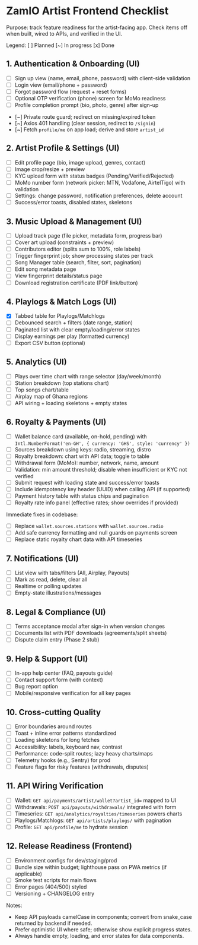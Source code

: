 # ZamIO Artist Frontend Checklist

Purpose: track feature readiness for the artist-facing app. Check items off when built, wired to APIs, and verified in the UI.

Legend: [ ] Planned  [~] In progress  [x] Done

## 1. Authentication & Onboarding (UI)
- [ ] Sign up view (name, email, phone, password) with client-side validation
- [ ] Login view (email/phone + password)
- [ ] Forgot password flow (request + reset forms)
- [ ] Optional OTP verification (phone) screen for MoMo readiness
- [ ] Profile completion prompt (bio, photo, genre) after sign-up
- [~] Private route guard; redirect on missing/expired token
- [~] Axios 401 handling (clear session, redirect to `/signin`)
- [~] Fetch `profile/me` on app load; derive and store `artist_id`

## 2. Artist Profile & Settings (UI)
- [ ] Edit profile page (bio, image upload, genres, contact)
- [ ] Image crop/resize + preview
- [ ] KYC upload form with status badges (Pending/Verified/Rejected)
- [ ] MoMo number form (network picker: MTN, Vodafone, AirtelTigo) with validation
- [ ] Settings: change password, notification preferences, delete account
- [ ] Success/error toasts, disabled states, skeletons

## 3. Music Upload & Management (UI)
- [ ] Upload track page (file picker, metadata form, progress bar)
- [ ] Cover art upload (constraints + preview)
- [ ] Contributors editor (splits sum to 100%, role labels)
- [ ] Trigger fingerprint job; show processing states per track
- [ ] Song Manager table (search, filter, sort, pagination)
- [ ] Edit song metadata page
- [ ] View fingerprint details/status page
- [ ] Download registration certificate (PDF link/button)

## 4. Playlogs & Match Logs (UI)
- [x] Tabbed table for Playlogs/Matchlogs
- [ ] Debounced search + filters (date range, station)
- [ ] Paginated list with clear empty/loading/error states
- [ ] Display earnings per play (formatted currency)
- [ ] Export CSV button (optional)

## 5. Analytics (UI)
- [ ] Plays over time chart with range selector (day/week/month)
- [ ] Station breakdown (top stations chart)
- [ ] Top songs chart/table
- [ ] Airplay map of Ghana regions
- [ ] API wiring + loading skeletons + empty states

## 6. Royalty & Payments (UI)
- [ ] Wallet balance card (available, on-hold, pending) with `Intl.NumberFormat('en-GH', { currency: 'GHS', style: 'currency' })`
- [ ] Sources breakdown using keys: radio, streaming, distro
- [ ] Royalty breakdown: chart with API data; toggle to table
- [ ] Withdrawal form (MoMo): number, network, name, amount
- [ ] Validation: min amount threshold; disable when insufficient or KYC not verified
- [ ] Submit request with loading state and success/error toasts
- [ ] Include idempotency key header (UUID) when calling API (if supported)
- [ ] Payment history table with status chips and pagination
- [ ] Royalty rate info panel (effective rates; show overrides if provided)

Immediate fixes in codebase:
- [ ] Replace `wallet.sources.stations` with `wallet.sources.radio`
- [ ] Add safe currency formatting and null guards on payments screen
- [ ] Replace static royalty chart data with API timeseries

## 7. Notifications (UI)
- [ ] List view with tabs/filters (All, Airplay, Payouts)
- [ ] Mark as read, delete, clear all
- [ ] Realtime or polling updates
- [ ] Empty-state illustrations/messages

## 8. Legal & Compliance (UI)
- [ ] Terms acceptance modal after sign-in when version changes
- [ ] Documents list with PDF downloads (agreements/split sheets)
- [ ] Dispute claim entry (Phase 2 stub)

## 9. Help & Support (UI)
- [ ] In-app help center (FAQ, payouts guide)
- [ ] Contact support form (with context)
- [ ] Bug report option
- [ ] Mobile/responsive verification for all key pages

## 10. Cross-cutting Quality
- [ ] Error boundaries around routes
- [ ] Toast + inline error patterns standardized
- [ ] Loading skeletons for long fetches
- [ ] Accessibility: labels, keyboard nav, contrast
- [ ] Performance: code-split routes; lazy heavy charts/maps
- [ ] Telemetry hooks (e.g., Sentry) for prod
- [ ] Feature flags for risky features (withdrawals, disputes)

## 11. API Wiring Verification
- [ ] Wallet: `GET api/payments/artist/wallet?artist_id=` mapped to UI
- [ ] Withdrawals: `POST api/payouts/withdrawals/` integrated with form
- [ ] Timeseries: `GET api/analytics/royalties/timeseries` powers charts
- [ ] Playlogs/Matchlogs: `GET api/artists/playlogs/` with pagination
- [ ] Profile: `GET api/profile/me` to hydrate session

## 12. Release Readiness (Frontend)
- [ ] Environment configs for dev/staging/prod
- [ ] Bundle size within budget; lighthouse pass on PWA metrics (if applicable)
- [ ] Smoke test scripts for main flows
- [ ] Error pages (404/500) styled
- [ ] Versioning + CHANGELOG entry

Notes:
- Keep API payloads camelCase in components; convert from snake_case returned by backend if needed.
- Prefer optimistic UI where safe; otherwise show explicit progress states.
- Always handle empty, loading, and error states for data components.
